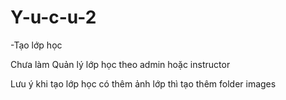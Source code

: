 # Y-u-c-u-2
-Tạo lớp học

Chưa làm
Quản lý lớp học theo admin hoặc instructor

Lưu ý khi tạo lớp học có thêm ảnh lớp thì tạo thêm folder images
